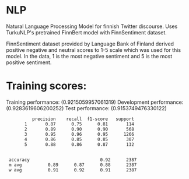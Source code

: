 # NLP
Natural Language Processing Model for finnish Twitter discourse. Uses TurkuNLP's pretrained FinnBert model with FinnSentiment dataset. 

FinnSentiment dataset provided by Language Bank of Finland derived positive negative and neutral scores to 1-5 scale which was used for this model. 
In the data, 1 is the most negative sentiment and 5 is the most positive sentiment. 


# Training scores:
Training performance: (0.9215059957061319)
Development performance: (0.9283619606200252)
Test performance: (0.9153749476330122)


              precision    recall  f1-score   support
           1       0.87      0.75      0.81       114
           2       0.89      0.90      0.90       568
           3       0.95      0.96      0.95      1266
           4       0.86      0.85      0.85       307
           5       0.88      0.86      0.87       132
           
           
     accuracy                           0.92      2387
     m avg          0.89      0.87      0.88      2387
     w avg          0.91      0.92      0.91      2387


